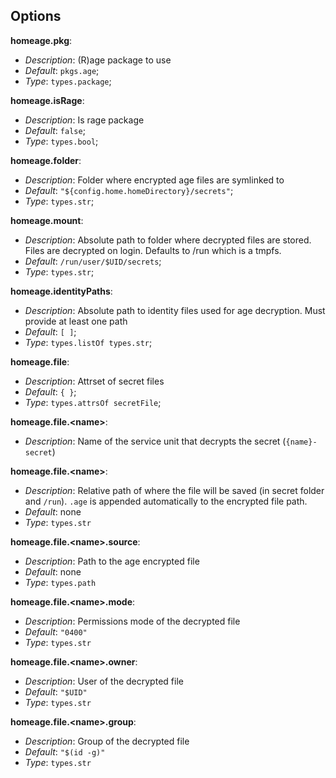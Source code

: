 ## Options

**homeage.pkg**:

- *Description*: (R)age package to use
- *Default*: `pkgs.age`;
- *Type*: `types.package`;

**homeage.isRage**:

- *Description*: Is rage package
- *Default*: `false`;
- *Type*: `types.bool`;

**homeage.folder**:

- *Description*: Folder where encrypted age files are symlinked to
- *Default*: `"${config.home.homeDirectory}/secrets"`;
- *Type*: `types.str`;

**homeage.mount**:

- *Description*: Absolute path to folder where decrypted files are stored. Files are decrypted on login. Defaults to /run which is a tmpfs.
- *Default*: `/run/user/$UID/secrets`;
- *Type*: `types.str`;

**homeage.identityPaths**:

- *Description*: Absolute path to identity files used for age decryption. Must provide at least one path
- *Default*: `[ ]`;
- *Type*: `types.listOf types.str`;

**homeage.file**:

- *Description*: Attrset of secret files
- *Default*: `{ }`;
- *Type*: `types.attrsOf secretFile`;

**homeage.file.\<name\>**:

- *Description*: Name of the service unit that decrypts the secret (`{name}-secret`)

**homeage.file.\<name\>**:

- *Description*: Relative path of where the file will be saved (in secret folder and `/run`). `.age` is appended automatically to the encrypted file path.
- *Default*: none
- *Type*: `types.str`

**homeage.file.\<name\>.source**:

- *Description*: Path to the age encrypted file
- *Default*: none
- *Type*: `types.path`

**homeage.file.\<name\>.mode**:

- *Description*: Permissions mode of the decrypted file
- *Default*: `"0400"`
- *Type*: `types.str`

**homeage.file.\<name\>.owner**:

- *Description*: User of the decrypted file
- *Default*: `"$UID"`
- *Type*: `types.str`

**homeage.file.\<name\>.group**:

- *Description*: Group of the decrypted file
- *Default*: `"$(id -g)"`
- *Type*: `types.str`
